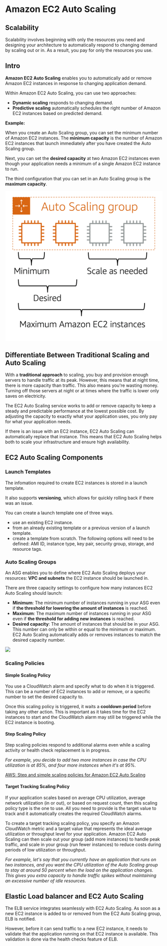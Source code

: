 # Amazon EC2 Auto Scaling

## Scalability

Scalability involves beginning with only the resources you need and designing your architecture to automatically respond to changing demand by scaling out or in. As a result, you pay for only the resources you use.


## Intro

**Amazon EC2 Auto Scaling** enables you to automatically add or remove Amazon EC2 instances in response to changing application demand.

Within Amazon EC2 Auto Scaling, you can use two approaches:
- **Dynamic scaling** responds to changing demand. 
- **Predictive scaling** automatically schedules the right number of Amazon EC2 instances based on predicted demand.

**Example:**

When you create an Auto Scaling group, you can set the minimum number of Amazon EC2 instances. The **minimum capacity** is the number of Amazon EC2 instances that launch immediately after you have created the Auto Scaling group.

Next, you can set the **desired capacity** at two Amazon EC2 instances even though your application needs a minimum of a single Amazon EC2 instance to run.

The third configuration that you can set in an Auto Scaling group is the **maximum capacity**.

![](auto-scaling.jpg.png)


## Differentiate Between Traditional Scaling and Auto Scaling

With a **traditional approach** to scaling, you buy and provision enough servers to handle traffic at its peak. However, this means that at night time, there is more capacity than traffic. This also means you're wasting money. Turning off those servers at night or at times where the traffic is lower only saves on electricity. 

The EC2 Auto Scaling service works to add or remove capacity to keep a steady and predictable performance at the lowest possible cost. By adjusting the capacity to exactly what your application uses, you only pay for what your application needs. 

If there is an issue with an EC2 instance, EC2 Auto Scaling can automatically replace that instance. This means that EC2 Auto Scaling helps both to scale your infrastructure and ensure high availability. 


## EC2 Auto Scaling Components

### Launch Templates

The infomation required to create EC2 instances is stored in a launch template.

It also supports **versioning**, which allows for quickly rolling back if there was an issue.

You can create a launch template one of three ways. 

- use an existing EC2 instance.
- from an already existing template or a previous version of a launch template.
- create a template from scratch. The following options will need to be defined: AMI ID, instance type, key pair, security group, storage, and resource tags.


### Auto Scaling Groups

An ASG enables you to define where EC2 Auto Scaling deploys your resources: **VPC and subnets** the EC2 instance should be launched in.

There are three capacity settings to configure how many instances EC2 Auto Scaling should launch:

- **Minimum**: The minimum number of instances running in your ASG even if **the threshold for lowering the amount of instances** is reached.
- **Maximum**: The maximum number of instances running in your ASG even if **the threshold for adding new instances** is reached.
- **Desired capacity**: The amount of instances that should be in your ASG. This number can only be within or equal to the minimum or maximum. EC2 Auto Scaling automatically adds or removes instances to match the desired capacity number.

![](https://d3c33hcgiwev3.cloudfront.net/imageAssetProxy.v1/XjjkveWuRWK45L3lruVi2A_4ae21a0774ed4fcab37c18dc2d66566a_minMaxDC.jpeg?expiry=1663718400000&hmac=1hjsru_OMzuLzMhYNBi4917NNSFbrlRaC6lV9sdsRnc)


### Scaling Policies

#### Simple Scaling Policy

You use a CloudWatch alarm and specify what to do when it is triggered. This can be a number of EC2 instances to add or remove, or a specific number to set the desired capacity to.

Once this scaling policy is triggered, it waits a **cooldown period** before taking any other action. This is important as it takes time for the EC2 instances to start and the CloudWatch alarm may still be triggered while the EC2 instance is booting. 


#### Step Scaling Policy

Step scaling policies respond to additional alarms even while a scaling activity or health check replacement is in progress.

*For example, you decide to add two more instances in case the CPU utilization is at 85%, and four more instances when it's at 95%.*

[AWS: Step and simple scaling policies for Amazon EC2 Auto Scaling](https://docs.aws.amazon.com/autoscaling/ec2/userguide/as-scaling-simple-step.html)

#### Target Tracking Scaling Policy

If your application scales based on average CPU utilization, average network utilization (in or out), or based on request count, then this scaling policy type is the one to use. All you need to provide is the target value to track and it automatically creates the required CloudWatch alarms.

To create a target tracking scaling policy, you specify an Amazon CloudWatch metric and a target value that represents the ideal average utilization or throughput level for your application. Amazon EC2 Auto Scaling can then scale out your group (add more instances) to handle peak traffic, and scale in your group (run fewer instances) to reduce costs during periods of low utilization or throughput.

*For example, let's say that you currently have an application that runs on two instances, and you want the CPU utilization of the Auto Scaling group to stay at around 50 percent when the load on the application changes. This gives you extra capacity to handle traffic spikes without maintaining an excessive number of idle resources.*


## Elastic Load balancer and EC2 Auto Scaling

The ELB service integrates seamlessly with EC2 Auto Scaling. As soon as a new EC2 instance is added to or removed from the EC2 Auto Scaling group, ELB is notified.

However, before it can send traffic to a new EC2 instance, it needs to validate that the application running on that EC2 instance is available. This validation is done via the health checks feature of ELB.
